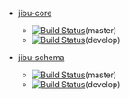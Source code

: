 * [jibu-core](https://github.com/gaixie/jibu-core)
  + [![Build Status](https://travis-ci.org/gaixie/jibu-core.svg?branch=master)](https://travis-ci.org/gaixie/jibu-core)(master)
  + [![Build Status](https://travis-ci.org/gaixie/jibu-core.svg?branch=develop)](https://travis-ci.org/gaixie/jibu-core)(develop)

* [jibu-schema](https://github.com/gaixie/jibu-schema)
  + [![Build Status](https://travis-ci.org/gaixie/jibu-schema.svg?branch=master)](https://travis-ci.org/gaixie/jibu-schema)(master)
  + [![Build Status](https://travis-ci.org/gaixie/jibu-schema.svg?branch=develop)](https://travis-ci.org/gaixie/jibu-schema)(develop)
